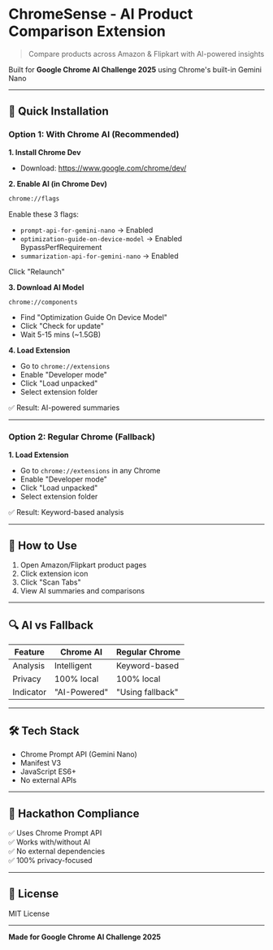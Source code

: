# ChromeSense - AI Product Comparison Extension

> Compare products across Amazon & Flipkart with AI-powered insights

Built for **Google Chrome AI Challenge 2025** using Chrome's built-in Gemini Nano

---

## 🚀 Quick Installation

### Option 1: With Chrome AI (Recommended)

**1. Install Chrome Dev**
- Download: https://www.google.com/chrome/dev/

**2. Enable AI (in Chrome Dev)**
```bash
chrome://flags
```

Enable these 3 flags:
- `prompt-api-for-gemini-nano` → Enabled
- `optimization-guide-on-device-model` → Enabled BypassPerfRequirement  
- `summarization-api-for-gemini-nano` → Enabled

Click "Relaunch"

**3. Download AI Model**
```bash
chrome://components
```

- Find "Optimization Guide On Device Model"
- Click "Check for update"
- Wait 5-15 mins (~1.5GB)

**4. Load Extension**
- Go to `chrome://extensions`
- Enable "Developer mode"
- Click "Load unpacked"
- Select extension folder

✅ Result: AI-powered summaries

---

### Option 2: Regular Chrome (Fallback)

**1. Load Extension**
- Go to `chrome://extensions` in any Chrome
- Enable "Developer mode"  
- Click "Load unpacked"
- Select extension folder

✅ Result: Keyword-based analysis

---

## 📖 How to Use

1. Open Amazon/Flipkart product pages
2. Click extension icon
3. Click "Scan Tabs"
4. View AI summaries and comparisons

---

## 🔍 AI vs Fallback

| Feature | Chrome AI | Regular Chrome |
|---------|-----------|----------------|
| Analysis | Intelligent | Keyword-based |
| Privacy | 100% local | 100% local |
| Indicator | "AI-Powered" | "Using fallback" |

---

## 🛠️ Tech Stack

- Chrome Prompt API (Gemini Nano)
- Manifest V3
- JavaScript ES6+
- No external APIs

---
## 🎯 Hackathon Compliance

✅ Uses Chrome Prompt API  
✅ Works with/without AI  
✅ No external dependencies  
✅ 100% privacy-focused  

---

## 📄 License

MIT License

---

**Made for Google Chrome AI Challenge 2025**